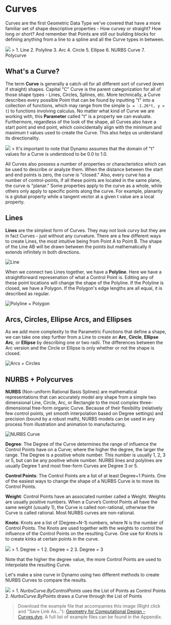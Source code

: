 Curves
======

Curves are the first Geometric Data Type we've covered that have a more familiar set of shape descriptive properties - How curvey or straight? How long or short? And remember that Points are still our building blocks for defining anything from a line to a spline and all the Curve types in between.

![](images/5-4/CurveTypes.png) &gt; 1. Line 2. Polyline 3. Arc 4. Circle 5. Ellipse 6. NURBS Curve 7. Polycurve

What's a Curve?
---------------

The term **Curve** is generally a catch-all for all different sort of curved (even if straight) shapes. Capital "C" Curve is the parent categorization for all of those shape types - Lines, Circles, Splines, etc. More technically, a Curve describes every possible Point that can be found by inputting "t" into a collection of functions, which may range from the simple (`x = -1.26*t, y = t`) to functions involving calculus. No matter what kind of Curve we are working with, this **Parameter** called "t" is a property we can evaluate. Furthermore, regardless of the look of the shape, all Curves also have a start point and end point, which coincidentally align with the minimum and maximum t values used to create the Curve. This also helps us understand its directionality.

![](images/5-4/CurveParameter.png) &gt; It's important to note that Dynamo assumes that the domain of "t" values for a Curve is understood to be 0.0 to 1.0.

All Curves also possess a number of properties or characteristics which can be used to describe or analyze them. When the distance between the start and end points is zero, the curve is "closed." Also, every curve has a number of control-points, if all these points are located in the same plane, the curve is "planar." Some properties apply to the curve as a whole, while others only apply to specific points along the curve. For example, planarity is a global property while a tangent vector at a given t value are a local property.

Lines
-----

**Lines** are the simplest form of Curves. They may not look curvy but they are in fact Curves - just without any curvature. There are a few different ways to create Lines, the most intuitive being from Point A to Point B. The shape of the Line AB will be drawn between the points but mathematically it extends infinitely in both directions.

![Line](images/5-4/Line.png)

When we connect two Lines together, we have a **Polyline**. Here we have a straightforward represenation of what a Control Point is. Editing any of these point locations will change the shape of the Polyline. If the Polyline is closed, we have a Polygon. If the Polygon's edge lengths are all equal, it is described as regular.

![Polyline + Polygon](images/5-4/Polyline.jpg)

Arcs, Circles, Ellipse Arcs, and Ellipses
-----------------------------------------

As we add more complexity to the Parametric Functions that define a shape, we can take one step further from a Line to create an **Arc**, **Circle**, **Ellipse Arc**, or **Ellipse** by describing one or two radii. The differences between the Arc version and the Circle or Ellipse is only whether or not the shape is closed.

![Arcs + Circles](images/5-4/Arcs+Circles.png)

NURBS + Polycurves
------------------

**NURBS** (Non-uniform Rational Basis Splines) are mathematical representations that can accurately model any shape from a simple two dimensional Line, Circle, Arc, or Rectangle to the most complex three-dimensional free-form organic Curve. Because of their flexibility (relatively few control points, yet smooth interpolation based on Degree settings) and precision (bound by a robust math), NURBS models can be used in any process from illustration and animation to manufacturing.

![NURBS Curve](images/5-4/NURBScurve.png)

**Degree**: The Degree of the Curve determines the range of influence the Control Points have on a Curve; where the higher the degree, the larger the range. The Degree is a positive whole number. This number is usually 1, 2, 3 or 5, but can be any positive whole number. NURBS lines and polylines are usually Degree 1 and most free-form Curves are Degree 3 or 5.

**Control Points**: The Control Points are a list of at least Degree+1 Points. One of the easiest ways to change the shape of a NURBS Curve is to move its Control Points.

**Weight**: Control Points have an associated number called a Weight. Weights are usually positive numbers. When a Curve’s Control Points all have the same weight (usually 1), the Curve is called non-rational, otherwise the Curve is called rational. Most NURBS curves are non-rational.

**Knots**: Knots are a list of (Degree+N-1) numbers, where N is the number of Control Points. The Knots are used together with the weights to control the influence of the Control Points on the resulting Curve. One use for Knots is to create kinks at certain points in the curve.

![](images/5-4/NURBScurve_Degree.png) &gt; 1. Degree = 1 2. Degree = 2 3. Degree = 3

Note that the higher the degree value, the more Control Points are used to interpolate the resulting Curve.

Let's make a sine curve in Dynamo using two different methods to create NURBS Curves to compare the results.

![](images/5-4/Dynamo_Curves.png) &gt; 1. *NurbsCurve.ByControlPoints* uses the List of Points as Control Points 2. *NurbsCurve.ByPoints* draws a Curve through the List of Points

> Download the example file that accompanies this image (Right click and "Save Link As..."): [Geometry for Computational Design - Curves.dyn](datasets/5-4/Geometry%20for%20Computational%20Design%20-%20Curves.dyn). A full list of example files can be found in the Appendix.
